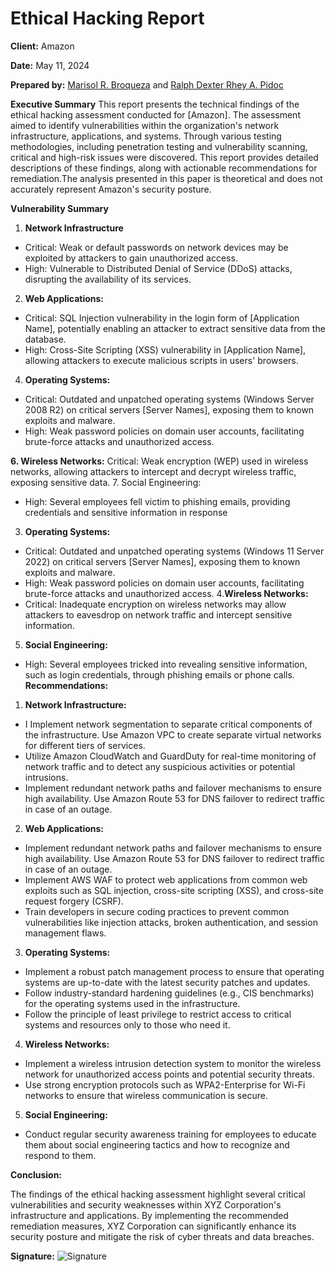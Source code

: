 # Ethical Hacking Report 

**Client:** Amazon

**Date:** May 11, 2024

**Prepared by:** [Marisol R. Broqueza](https://www.facebook.com/marisol.broqueza)  and [Ralph Dexter Rhey A. Pidoc](https://www.facebook.com/dexterpidoc)


**Executive Summary** This report presents the technical findings of the ethical hacking assessment 
conducted for [Amazon]. The assessment aimed to identify vulnerabilities within the 
organization's network infrastructure, applications, and systems. Through various testing methodologies, 
including penetration testing and vulnerability scanning, critical and high-risk issues were discovered. 
This report provides detailed descriptions of these findings, along with actionable recommendations for 
remediation.The analysis presented in this paper is theoretical and does not accurately represent Amazon's security posture. 

**Vulnerability Summary**
1. **Network Infrastructure**
* Critical: Weak or default passwords on network devices may be exploited by attackers to gain unauthorized access.
* High: Vulnerable to Distributed Denial of Service (DDoS) attacks, disrupting the availability of its services.

2. **Web Applications:**
* Critical: SQL Injection vulnerability in the login form of [Application Name], potentially 
enabling an attacker to extract sensitive data from the database.
* High: Cross-Site Scripting (XSS) vulnerability in [Application Name], allowing attackers to 
execute malicious scripts in users' browsers.

4. **Operating Systems:**
* Critical: Outdated and unpatched operating systems (Windows Server 2008 R2) on 
critical servers [Server Names], exposing them to known exploits and malware.
* High: Weak password policies on domain user accounts, facilitating brute-force attacks 
and unauthorized access.

**6. Wireless Networks:**
 Critical: Weak encryption (WEP) used in wireless networks, allowing attackers to 
intercept and decrypt wireless traffic, exposing sensitive data.
7. Social Engineering:
* High: Several employees fell victim to phishing emails, providing credentials and 
sensitive information in response

3. **Operating Systems:**
* Critical: Outdated and unpatched operating systems (Windows 11 Server 2022) on 
critical servers [Server Names], exposing them to known exploits and malware.
* High: Weak password policies on domain user accounts, facilitating brute-force attacks 
and unauthorized access.
4.**Wireless Networks:**
*  Critical: Inadequate encryption on wireless networks may allow attackers to eavesdrop on network traffic and intercept sensitive information.
5. **Social Engineering:**
* High: Several employees tricked into revealing sensitive information, such as login credentials, through phishing emails or phone calls.
**Recommendations:**
1.  **Network Infrastructure:**
* I Implement network segmentation to separate critical components of the infrastructure. Use Amazon VPC to create separate virtual networks for different tiers of services.
* Utilize Amazon CloudWatch and GuardDuty for real-time monitoring of network traffic and to detect any suspicious activities or potential intrusions.
*  Implement redundant network paths and failover mechanisms to ensure high availability. Use Amazon Route 53 for DNS failover to redirect traffic in case of an outage.
2. **Web Applications:**
*  Implement redundant network paths and failover mechanisms to ensure high availability. Use Amazon Route 53 for DNS failover to redirect traffic in case of an outage.
* Implement AWS WAF to protect web applications from common web exploits such as SQL injection, cross-site scripting (XSS), and cross-site request forgery (CSRF).
* Train developers in secure coding practices to prevent common vulnerabilities like injection attacks, broken authentication, and session management flaws.
3. **Operating Systems:**
* Implement a robust patch management process to ensure that operating systems are up-to-date with the latest security patches and updates.
* Follow industry-standard hardening guidelines (e.g., CIS benchmarks) for the operating systems used in the infrastructure.
* Follow the principle of least privilege to restrict access to critical systems and resources only to those who need it.
4. **Wireless Networks:**
* Implement a wireless intrusion detection system to monitor the wireless network for unauthorized access points and potential security threats.
* Use strong encryption protocols such as WPA2-Enterprise for Wi-Fi networks to ensure that wireless communication is secure.
5. **Social Engineering:**
* Conduct regular security awareness training for employees to educate them about social engineering tactics and how to recognize and respond to them.

  
**Conclusion:**

The findings of the ethical hacking assessment highlight several critical vulnerabilities and 
security weaknesses within XYZ Corporation's infrastructure and applications. By implementing the 
recommended remediation measures, XYZ Corporation can significantly enhance its security posture and 
mitigate the risk of cyber threats and data breaches.


**Signature:** ![Signature](images/signature.png)
